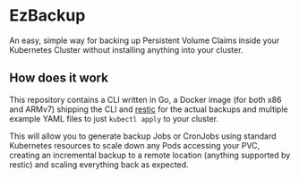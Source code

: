 # EzBackup

An easy, simple way for backing up Persistent Volume Claims inside your Kubernetes Cluster without installing anything into your cluster.

## How does it work

This repository contains a CLI written in Go, a Docker image (for both x86 and ARMv7) shipping the CLI and [restic](https://github.com/restic/restic) for the actual backups and multiple example YAML files to just `kubectl apply` to your cluster.

This will allow you to generate backup Jobs or CronJobs using standard Kubernetes resources to scale down any Pods accessing your PVC, creating an incremental backup to a remote location (anything supported by restic) and scaling everything back as expected.